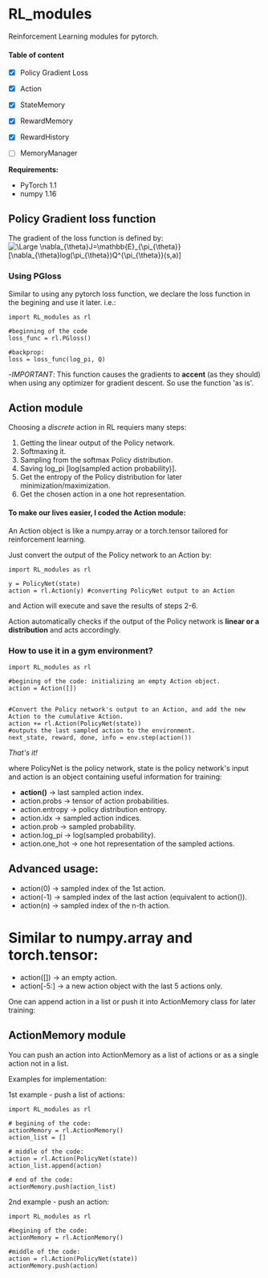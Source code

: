 # RL_modules
Reinforcement Learning modules for pytorch.

#### Table of content
- [x] Policy Gradient Loss
- [x] Action
- [x] StateMemory
- [x] RewardMemory
- [x] RewardHistory
- [ ] MemoryManager


**Requirements:**
- PyTorch 1.1
- numpy 1.16

## Policy Gradient loss function
The gradient of the loss function is defined by:
<img src="https://latex.codecogs.com/svg.latex?\Large&space;\nabla_{\theta}J=\mathbb{E}_{\pi_{\theta}}[\nabla_{\theta}log(\pi_{\theta})Q^{\pi_{\theta}}(s,a)]" title="\Large \nabla_{\theta}J=\mathbb{E}_{\pi_{\theta}}[\nabla_{\theta}log(\pi_{\theta})Q^{\pi_{\theta}}(s,a)]" />

### Using PGloss

Similar to using any pytorch loss function, we declare the loss function in the begining and use it later. i.e.:
```
import RL_modules as rl

#beginning of the code
loss_func = rl.PGloss()

#backprop:
loss = loss_func(log_pi, Q)
```

-_IMPORTANT_: This function causes the gradients to **accent** (as they should) when using any optimizer for gradient descent. So use the function 'as is'.


## Action module

Choosing a *discrete* action in RL requiers many steps:
1. Getting  the linear output of the Policy network.
2. Softmaxing it.
3. Sampling from the softmax Policy distribution.
4. Saving log_pi [log(sampled action probability)].
5. Get the entropy of the Policy distribution for later minimization/maximization.
6. Get the chosen action in a one hot representation.

#### To make our lives easier, I coded the Action module:
An Action object is like a numpy.array or a torch.tensor tailored for reinforcement learning. 

Just convert the output of the Policy network to an Action by:
```
import RL_modules as rl

y = PolicyNet(state)
action = rl.Action(y) #converting PolicyNet output to an Action
```
and Action will execute and save the results of steps 2-6.

Action automatically checks if the output of the Policy network is **linear or a distribution** and acts accordingly.


### How to use it in a gym environment?
```
import RL_modules as rl

#begining of the code: initializing an empty Action object. 
action = Action([])


#Convert the Policy network's output to an Action, and add the new Action to the cumulative Action.
action += rl.Action(PolicyNet(state))
#outputs the last sampled action to the environment.
next_state, reward, done, info = env.step(action())
```
*That's it!*

where PolicyNet is the policy network, state is the policy network's input and
action is an object containing useful information for training:
- **action()** -> last sampled action index.
- action.probs -> tensor of action probabilities.
- action.entropy -> policy distribution entropy.
- action.idx -> sampled action indices.
- action.prob -> sampled probability.
- action.log_pi -> log(sampled probability).
- action.one_hot -> one hot representation of the sampled actions.

## Advanced usage:
- action(0) -> sampled index of the 1st action.
- action(-1) -> sampled index of the last action (equivalent to action()).
- action(n) -> sampled index of the n-th action.
# Similar to numpy.array and torch.tensor:
- action([]) -> an empty action.
- action[-5:] -> a new action object with the last 5 actions only.

One can append action in a list or push it into ActionMemory class for later training:

## ActionMemory module

You can push an action into ActionMemory as a list of actions or as a single action not in a list.

Examples for implementation:

1st example - push a list of actions:
```
import RL_modules as rl

# begining of the code:
actionMemory = rl.ActionMemory()
action_list = []

# middle of the code:
action = rl.Action(PolicyNet(state))
action_list.append(action)

# end of the code:
actionMemory.push(action_list)
```

2nd example - push an action:
```
import RL_modules as rl

#begining of the code:
actionMemory = rl.ActionMemory()

#middle of the code:
action = rl.Action(PolicyNet(state))
actionMemory.push(action)
```

